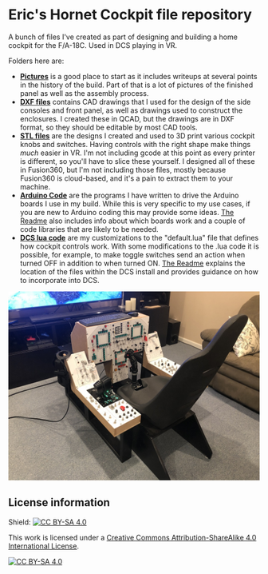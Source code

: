 # Eric's Hornet Cockpit file repository

A bunch of files I've created as part of designing and building a home cockpit for the F/A-18C.  Used in DCS playing in VR.

Folders here are:
* [**Pictures**](Pictures) is a good place to start as it includes writeups at several points in the history of
the build.  Part of that is a lot of pictures of the finished panel as well as the assembly process.
* [**DXF files**](DXF%20Files) contains CAD drawings that I used for the design of the side consoles and front panel, as well as
drawings used to construct the enclosures.  I created these in QCAD, but the drawings are in DXF format, so they should be
editable by most CAD tools.
* [**STL files**](STL%20Files) are the designs I created and used to 3D print various cockpit knobs and switches.  Having controls with the
right shape make things *much* easier in VR.  I'm not including gcode at this point as every printer is different, so you'll have to slice
these yourself.  I designed all of these in Fusion360, but I'm not including those files, mostly because Fusion360 is cloud-based, and it's
a pain to extract them to your machine.
* [**Arduino Code**](Arduino%20Code) are the programs I have written to drive the Arduino boards I use in my build.  While this is very specific
to my use cases, if you are new to Arduino coding this may provide some ideas.  [The Readme](Arduino%20Code/Readme.md) also includes
info about which boards work and a couple of code libraries that are likely to be needed.
* [**DCS lua code**](DCS%20lua%20code) are my customizations to the "default.lua" file that defines how cockpit controls work.  With some
modifications to the .lua code it is possible, for example, to make toggle switches send an action when turned OFF in addition to
when turned ON.  [The Readme](DCS%20lua%20code/Readme.md) explains the location of the files within the DCS install and provides guidance
on how to incorporate into DCS.

<img src="Pictures/2020-08/IMG_7684.JPG">

## License information

Shield: [![CC BY-SA 4.0][cc-by-sa-shield]][cc-by-sa]

This work is licensed under a
[Creative Commons Attribution-ShareAlike 4.0 International License][cc-by-sa].

[![CC BY-SA 4.0][cc-by-sa-image]][cc-by-sa]

[cc-by-sa]: http://creativecommons.org/licenses/by-sa/4.0/
[cc-by-sa-image]: https://licensebuttons.net/l/by-sa/4.0/88x31.png
[cc-by-sa-shield]: https://img.shields.io/badge/License-CC%20BY--SA%204.0-lightgrey.svg
